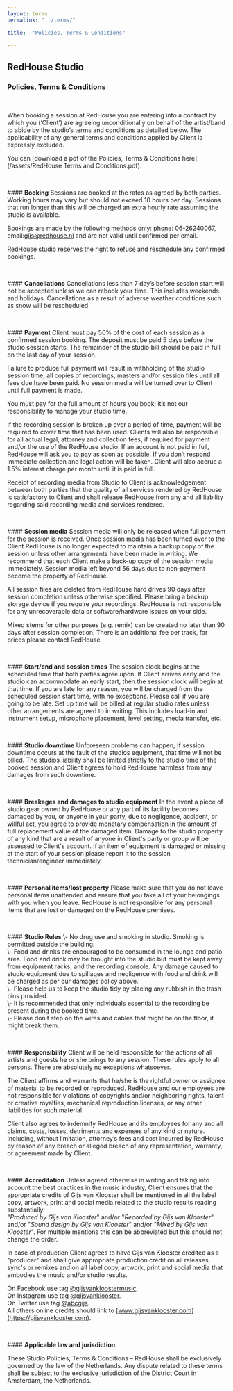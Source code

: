 ```yaml
---
layout: terms
permalink: "../terms/" 

title:  "Policies, Terms & Conditions"

---
```


## RedHouse Studio

###  Policies, Terms & Conditions

<p>&nbsp;</p>
When booking a session at RedHouse you are entering into a contract by which you (‘Client’) are agreeing unconditionally on behalf of the artist/band to abide by the studio’s terms and conditions as detailed below. The applicability of any general terms and conditions applied by Client is expressly excluded.

You can [download a pdf of the Policies, Terms & Conditions here](/assets/RedHouse Terms and Conditions.pdf).


<p>&nbsp;</p>
#### <strong>Booking</strong>
Sessions are booked at the rates as agreed by both parties. Working hours may vary but should not exceed 10 hours per day. Sessions that run longer than this will be charged an extra hourly rate assuming the studio is available. 

Bookings are made by the following methods only: phone: 06-26240067, email:gijs@redhouse.nl and are not valid until confirmed per email.

RedHouse studio reserves the right to refuse and reschedule any confirmed bookings.


<p>&nbsp;</p>
<a name="cancellations"></a>
#### <strong>Cancellations</strong>
Cancellations less than 7 day’s before session start will not be accepted unless we can rebook your time. This includes weekends and holidays. Cancellations as a result of adverse weather conditions such as snow will be rescheduled.


<p>&nbsp;</p>
<a name="payment"></a>
#### <strong>Payment</strong>
Client must pay 50% of the cost of each session as a confirmed session booking. The deposit must be paid 5 days before the studio session starts. The remainder of the studio bill should be paid in full on the last day of your session.

Failure to produce full payment will result in withholding of the studio session time, all copies of recordings, masters and/or session files until all fees due have been paid. No session media will be turned over to Client until full payment is made.

You must pay for the full amount of hours you book; it’s not our responsibility to manage your studio time.

If the recording session is broken up over a period of time, payment will be required to cover time that has been used.
Clients will also be responsible for all actual legal, attorney and collection fees, if required for payment and/or the use of the RedHouse studio. If an account is not paid in full, RedHouse will ask you to pay as soon as possible. If you don’t respond immediate collection and legal action will be taken. Client will also accrue a 1.5% interest charge per month until it is paid in full.

Receipt of recording media from Studio to Client is acknowledgement between both parties that the quality of all services rendered by RedHouse is satisfactory to Client and shall release RedHouse from any and all liability regarding said recording media and services rendered.


<p>&nbsp;</p>
<a name="session-media"></a>
#### <strong>Session media</strong>
Session media will only be released when full payment for the session is received. Once session media has been turned over to the Client RedHouse is no longer expected to maintain a backup copy of the session unless other arrangements have been made in writing. We recommend that each Client make a back-up copy of the session media immediately. Session media left beyond 56 days due to non-payment become the property of RedHouse. 

All session files are deleted from RedHouse hard drives 90 days after session completion unless otherwise specified. Please bring a backup storage device if you require your recordings. RedHouse is not responsible for any unrecoverable data or software/hardware issues on your side.

Mixed stems for other purposes (e.g. remix) can be created no later than 90 days after session completion. There is an additional fee per track, for prices please contact RedHouse.

<p>&nbsp;</p>
<a name="session-times"></a>
#### <strong>Start/end and session times</strong>
The session clock begins at the scheduled time that both parties agree upon. If Client arrives  early and the studio can accommodate an early start, then the session clock will begin at that time. If you are late for any reason, you will be charged from the scheduled session start time, with no exceptions. Please call if you are going to be late. Set up time will be billed at regular studio rates unless other arrangements are agreed to in writing. This includes load-in and instrument setup, microphone placement, level setting, media transfer, etc.


<p>&nbsp;</p>
<a name="studio-downtime"></a>
#### <strong>Studio downtime</strong>
Unforeseen problems can happen; If session downtime occurs at the fault of the studios equipment, that time will not be billed. The studios liability shall be limited strictly to the studio time of the booked session and Client agrees to hold RedHouse harmless from any damages from such downtime.


<p>&nbsp;</p>
<a name="damages"></a>
#### <strong>Breakages and damages to studio equipment</strong>
In the event a piece of studio gear owned by RedHouse or any part of its facility becomes damaged by you, or anyone in your party, due to negligence, accident, or willful act, you agree to provide monetary compensation in the amount of full replacement value of the damaged item. Damage to the studio property of any kind that are a result of anyone in Client's party or group will be assessed to Client's account. If an item of equipment is damaged or missing at the start of your session please report it to the session technician/engineer immediately.


<p>&nbsp;</p>
<a name="personal-items"></a>
#### <strong>Personal items/lost property</strong>
Please make sure that you do not leave personal items unattended and ensure that you take all of your belongings with you when you leave. RedHouse is not responsible for any personal items that are lost or damaged on the RedHouse premises.


<p>&nbsp;</p>
<a name="studio-rules"></a>
#### <strong>Studio Rules</strong>
\- No drug use and smoking in studio. Smoking is permitted outside the building.<br />
\- Food and drinks are encouraged to be consumed in the lounge and patio area. Food and drink may be brought into the studio but must be kept away from equipment racks, and the recording console. Any damage caused to studio equipment due to spillages and negligence with food and drink will be charged as per our damages policy above.<br />
\- Please help us to keep the studio tidy by placing any rubbish in the trash bins provided.<br />
\- It is recommended that only individuals essential to the recording be present during the booked time.<br />
\- Please don’t step on the wires and cables that might be on the floor, it might break them.


<p>&nbsp;</p>
<a name="responsibility"></a>
#### <strong>Responsibility</strong>
Client will be held responsible for the actions of all artists and guests he or she brings to any session. These rules apply to all persons. There are absolutely no exceptions whatsoever.

The Client affirms and warrants that he/she is the rightful owner or assignee of material to be recorded or reproduced. RedHouse and our employees are not responsible for violations of copyrights and/or neighboring rights, talent or creative royalties, mechanical reproduction licenses, or any other liabilities for such material.

Client also agrees to indemnify RedHouse and its employees for any and all claims, costs, losses, detriments and expenses of any kind or nature. Including, without limitation, attorney’s fees and cost incurred by RedHouse by reason of any breach or alleged breach of any representation, warranty, or agreement made by Client.


<p>&nbsp;</p>
<a name="accreditation"></a>
#### <strong>Accreditation</strong>
Unless agreed otherwise in writing and taking into account the best practices in the music industry, Client ensures that the appropriate credits of Gijs van Klooster shall be mentioned in all the label copy, artwork, print and social media related to the studio results reading substantially:<br />"<em>Produced by Gijs van Klooster</em>" and/or
"<em>Recorded by Gijs van Klooster</em>" and/or "<em>Sound design by Gijs van Klooster</em>" and/or "<em>Mixed by Gijs van Klooster</em>". For multiple mentions this can be abbreviated but this should not change the order.

In case of production Client agrees to have Gijs van Klooster credited as a "producer" and shall give appropriate production credit on all releases, sync's or remixes and on all label copy, artwork, print and social media that embodies the music and/or studio results.

On Facebook use tag [@gijsvankloostermusic](https://www.facebook.com/gijsvankloostermusic/).<br />
On Instagram use tag [@gijsvanklooster](https://www.instagram.com/gijsvanklooster/).<br />
On Twitter use tag [@abcgijs](https://twitter.com/abcgijs).<br />
All others online credits should link to [www.gijsvanklooster.com](https://gijsvanklooster.com).



<p>&nbsp;</p>
<a name="applicable-law"></a>
#### <strong>Applicable law and jurisdiction</strong>

These Studio Policies, Terms & Conditions – RedHouse shall be exclusively governed by the law of the Netherlands. Any dispute related to these terms shall be subject to the exclusive jurisdiction of the District Court in Amsterdam, the Netherlands.

